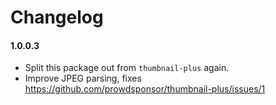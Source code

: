 # Changelog

#### 1.0.0.3

* Split this package out from `thumbnail-plus` again.
* Improve JPEG parsing, fixes https://github.com/prowdsponsor/thumbnail-plus/issues/1
